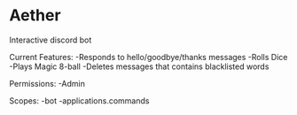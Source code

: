 # Aether
Interactive discord bot

Current Features:
-Responds to hello/goodbye/thanks messages
-Rolls Dice
-Plays Magic 8-ball
-Deletes messages that contains blacklisted words

Permissions:
-Admin

Scopes:
-bot
-applications.commands